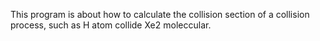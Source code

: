 This program is about how to calculate the collision section of a collision process, such as H atom collide Xe2 moleccular.
